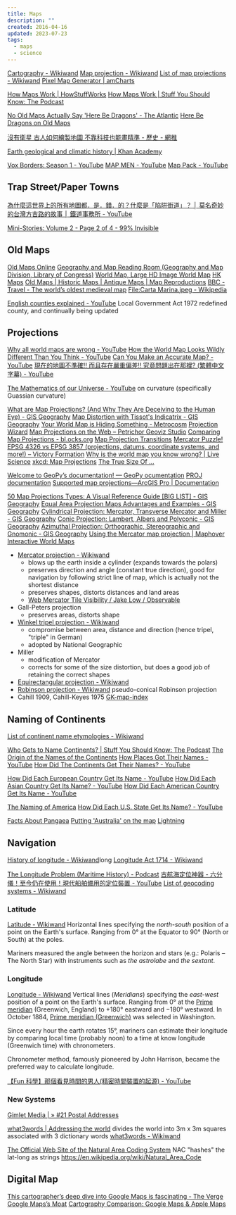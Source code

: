 ```yaml
---
title: Maps
description: ""
created: 2016-04-16
updated: 2023-07-23
tags:
  - maps
  - science
---
```


[Cartography - Wikiwand](https://www.wikiwand.com/en/Cartography)
[Map projection - Wikiwand](https://www.wikiwand.com/en/Map_projection)
[List of map projections - Wikiwand](https://www.wikiwand.com/en/List_of_map_projections)
[Pixel Map Generator | amCharts](http://pixelmap.amcharts.com/#)

[How Maps Work | HowStuffWorks](http://science.howstuffworks.com/environmental/earth/geophysics/map.htm/printable)
[How Maps Work | Stuff You Should Know: The Podcast](http://www.stuffyoushouldknow.com/podcasts/maps-work/)

[No Old Maps Actually Say 'Here Be Dragons' - The Atlantic](http://www.theatlantic.com/technology/archive/2013/12/no-old-maps-actually-say-here-be-dragons/282267/)
[Here Be Dragons on Old Maps](http://www.maphist.nl/extra/herebedragons.html)

[沒有衛星 古人如何繪製地圖 不靠科技也能畫精準 - 歷史 - 網推](https://www.chinatimes.com/hottopic/20220924002028-260812?chdtv)

[Earth geological and climatic history | Khan Academy](https://www.khanacademy.org/science/cosmology-and-astronomy/earth-history-topic)

[Vox Borders: Season 1 - YouTube](https://www.youtube.com/playlist?list=PLJ8cMiYb3G5eYGt47YpJcNhILyYLmV-tW)
[MAP MEN - YouTube](https://www.youtube.com/playlist?list=PLfxy4_sBQdxy3A2lvl-y3qWTeJEbC_QCp)
[Map Pack - YouTube](https://www.youtube.com/@MapPack)

## Trap Street/Paper Towns

[為什麼這世界上的所有地圖都．是．錯．的？什麼是「陷阱街道」？ │ 莫名奇妙的台灣方吉路的故事 │ 鐵道事務所 - YouTube](https://www.youtube.com/watch?v=18EAC45B7eE)

[Mini-Stories: Volume 2 - Page 2 of 4 - 99% Invisible](https://99percentinvisible.org/episode/mini-stories-volume-2/2/)

## Old Maps

[Old Maps Online](http://www.oldmapsonline.org/)
[Geography and Map Reading Room (Geography and Map Division, Library of Congress)](http://www.loc.gov/rr/geogmap/)
[World Map, Large HD Image World Map](https://www.mapsofworld.com/world-map-image.html)
[HK Maps](http://www.hkmaps.hk/)
[Old Maps | Historic Maps | Antique Maps | Map Reproductions](http://www.mapsofthepast.com/)
[BBC - Travel - The world’s oldest medieval map](http://www.bbc.com/travel/gallery/20190324-the-worlds-oldest-medieval-map)
[File:Carta Marina.jpeg - Wikipedia](https://en.wikipedia.org/wiki/File:Carta_Marina.jpeg)

[English counties explained - YouTube](https://www.youtube.com/watch?v=hCc0OsyMbQk) Local Government Act 1972 redefined county, and continually being updated

## Projections

[Why all world maps are wrong - YouTube](https://www.youtube.com/watch?v=kIID5FDi2JQ)
[How the World Map Looks Wildly Different Than You Think - YouTube](https://www.youtube.com/watch?v=lPNrtjboISg)
[Can You Make an Accurate Map? - YouTube](https://www.youtube.com/watch?v=8I_VpC6IuJs)
[現在的地圖不準確!! 而且存在嚴重偏差!! 究竟問題出在那裡? (繁體中文字幕) - YouTube](https://www.youtube.com/watch?v=I7JYtHafvfU)

[The Mathematics of our Universe - YouTube](https://www.youtube.com/watch?v=KT5Sk-62-pg) on curvature (specifically Guassian curvature)

[What are Map Projections? (And Why They Are Deceiving to the Human Eye) - GIS Geography](https://gisgeography.com/map-projections/)
[Map Distortion with Tissot's Indicatrix - GIS Geography](https://gisgeography.com/map-distortion-tissots-indicatrix/)
[Your World Map is Hiding Something - Metrocosm](http://metrocosm.com/mercator/)
[Projection Wizard](http://projectionwizard.org/)
[Map Projections on the Web – Petrichor Geoviz Studio](https://petrichor.studio/2018/06/29/map-projections-in-the-web/)
[Comparing Map Projections - bl.ocks.org](https://bl.ocks.org/syntagmatic/ba569633d51ebec6ec6e)
[Map Projection Transitions](https://www.jasondavies.com/maps/transition/)
[Mercator Puzzle!](http://hive.sewanee.edu/ldale/maps/10/06-LOCAL.html)
[EPSG 4326 vs EPSG 3857 (projections, datums, coordinate systems, and more!) – Victory Formation](http://lyzidiamond.com/posts/4326-vs-3857)
[Why is the world map you know wrong? | Live Science](https://www.livescience.com/why-flat-world-maps-wrong)
[xkcd: Map Projections](https://xkcd.com/977/)
[The True Size Of ...](https://thetruesize.com/)

[Welcome to GeoPy’s documentation! — GeoPy ocumentation](https://geopy.readthedocs.io/en/stable/)
[PROJ documentation](https://proj.org/index.html)
[Supported map projections—ArcGIS Pro | Documentation](https://pro.arcgis.com/en/pro-app/help/mapping/properties/list-of-supported-map-projections.htm)

[50 Map Projections Types: A Visual Reference Guide [BIG LIST] - GIS Geography](https://gisgeography.com/map-projection-types/)
[Equal Area Projection Maps Advantages and Examples - GIS Geography](https://gisgeography.com/equal-area-projection-maps/)
[Cylindrical Projection: Mercator, Transverse Mercator and Miller - GIS Geography](https://gisgeography.com/cylindrical-projection/)
[Conic Projection: Lambert, Albers and Polyconic - GIS Geography](https://gisgeography.com/conic-projection-lambert-albers-polyconic/)
[Azimuthal Projection: Orthographic, Stereographic and Gnomonic - GIS Geography](https://gisgeography.com/azimuthal-projection-orthographic-stereographic-gnomonic/)
[Using the Mercator map projection | Maphover Interactive World Maps](http://maphover.com.au/mercator-map-projection/)

- [Mercator projection - Wikiwand](https://www.wikiwand.com/en/Mercator_projection)
  - blows up the earth inside a cylinder (expands towards the polars)
  - preserves direction and angle (constant true direction), good for navigation by following strict line of map, which is actually not the shortest distance
  - preserves shapes, distorts distances and land areas
  - [Web Mercator Tile Visibility / Jake Low / Observable](https://observablehq.com/@jake-low/web-mercator-tile-visibility)
- Gall-Peters projection
  - preserves areas, distorts shape
- [Winkel tripel projection - Wikiwand](https://www.wikiwand.com/en/Winkel_tripel_projection)
  - compromise between area, distance and direction (hence tripel, "triple" in German)
  - adopted by National Geographic
- Miller
  - modification of Mercator
  - corrects for some of the size distortion, but does a good job of retaining the correct shapes
- [Equirectangular projection - Wikiwand](https://www.wikiwand.com/en/Equirectangular_projection)
- [Robinson projection - Wikiwand](https://www.wikiwand.com/en/Robinson_projection)
  pseudo-conical Robinson projection
- Cahill 1909, Cahill-Keyes 1975
  [GK-map-index](http://www.genekeyes.com/MENUS/GK-map-index.html)

## Naming of Continents

[List of continent name etymologies - Wikiwand](https://www.wikiwand.com/en/List_of_continent_name_etymologies)

[Who Gets to Name Continents? | Stuff You Should Know: The Podcast](http://www.stuffyoushouldknow.com/podcasts/who-gets-to-name-continents/)
[The Origin of the Names of the Continents](http://www.todayifoundout.com/index.php/2013/05/the-origin-of-the-names-of-the-continents/)
[How Places Got Their Names - YouTube](https://www.youtube.com/playlist?list=PLYMb6ZCMuRIE-j5NoHOjgLiJ7IeEGN2M_)
[How Did The Continents Get Their Names? - YouTube](https://www.youtube.com/watch?v=Q7yfhIKyoRg&t=60s)

[How Did Each European Country Get Its Name - YouTube](https://www.youtube.com/watch?v=C7PwGdbGtFU)
[How Did Each Asian Country Get Its Name? - YouTube](https://www.youtube.com/watch?v=T6SbEtaC6W0)
[How Did Each American Country Get Its Name - YouTube](https://www.youtube.com/watch?v=G1s730BjK7M)

[The Naming of America](http://www.uhmc.sunysb.edu/surgery/america.html)
[How Did Each U.S. State Get Its Name? - YouTube](https://www.youtube.com/watch?v=I2Q7RJmvkcE)

[Facts About Pangaea](http://www.livescience.com/38218-facts-about-pangaea.html)
[Putting 'Australia' on the map](http://theconversation.com/putting-australia-on-the-map-29816)
[Lightning](http://www.lightningup.org/)

## Navigation

[History of longitude - Wikiwand](https://www.wikiwand.com/en/History_of_longitude)long
[Longitude Act 1714 - Wikiwand](https://www.wikiwand.com/en/Longitude_Act)

[The Longitude Problem (Maritime History) - Podcast](http://www.cmpod.net/marine-navigation-scilly-islands-disaster/)
[古航海定位神器 - 六分儀！至今仍在使用！現代船舶備用的定位裝置 - YouTube](https://www.youtube.com/watch?v=HEjQ1RslEqg)
[List of geocoding systems - Wikiwand](https://www.wikiwand.com/en/List_of_geocoding_systems)

### Latitude

[Latitude - Wikiwand](http://www.wikiwand.com/en/Latitude)
Horizontal lines specifying the _north-south_ position of a point on the Earth's surface.
Ranging from 0° at the Equator to 90° (North or South) at the poles.

Mariners measured the angle between the horizon and stars (e.g.: Polaris – The North Star) with instruments such as _the astrolabe_ and _the sextant_.

### Longitude

[Longitude - Wikiwand](http://www.wikiwand.com/en/Longitude)
Vertical lines (_Meridians_) specifying the _east-west_ position of a point on the Earth's surface.
Ranging from 0° at the [Prime meridian](https://www.wikiwand.com/en/Prime_meridian) (Greenwich, England) to +180° eastward and −180° westward.
In October 1884, [Prime meridian (Greenwich)](<https://www.wikiwand.com/en/Prime_meridian_(Greenwich)>) was selected in Washington.

Since every hour the earth rotates 15°, mariners can estimate their longitude by comparing local time (probably noon) to a time at know longitude (Greenwich time) with chronometers.

Chronometer method, famously pioneered by John Harrison, became the preferred way to calculate longitude.

[【Fun 科學】那個看見時間的男人(精密時間裝置的起源) - YouTube](https://www.youtube.com/watch?v=TRjxEd2AH9E)

### New Systems

[Gimlet Media | » #21 Postal Addresses](https://gimletmedia.com/episode/21-postal-addresses/)

[what3words | Addressing the world](https://map.what3words.com/) divides the world into 3m x 3m squares associated with 3 dictionary words
[what3words - Wikiwand](https://www.wikiwand.com/en/What3words)

[The Official Web Site of the Natural Area Coding System](http://www.nacgeo.com/nacsite/) NAC "hashes" the lat-long as strings
https://en.wikipedia.org/wiki/Natural_Area_Code

## Digital Map

[This cartographer’s deep dive into Google Maps is fascinating - The Verge](https://www.theverge.com/2017/12/24/16801334/google-maps-justin-obeirne-cartographer-apple-waymo)
[Google Maps’s Moat](https://www.justinobeirne.com/google-maps-moat)
[Cartography Comparison: Google Maps & Apple Maps](https://www.justinobeirne.com/cartography-comparison)

